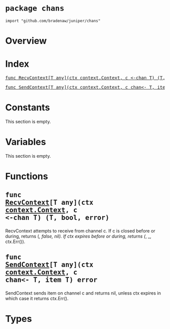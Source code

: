 # `package chans`

```
import "github.com/bradenaw/juniper/chans"
```

# Overview



# Index

<pre><a href="#RecvContext">func RecvContext[T any](ctx context.Context, c &lt;-chan T) (T, bool, error)</a></pre>
<pre><a href="#SendContext">func SendContext[T any](ctx context.Context, c chan&lt;- T, item T) error</a></pre>

# Constants

This section is empty.

# Variables

This section is empty.

# Functions

## <a id="RecvContext"></a><pre>func <a href="#RecvContext">RecvContext</a>[T any](ctx <a href="https://pkg.go.dev/context#Context">context.Context</a>, c &lt;-chan T) (T, bool, error)</pre>

RecvContext attempts to receive from channel c. If c is closed before or during, returns (_,
false, nil). If ctx expires before or during, returns (_, _, ctx.Err()).


## <a id="SendContext"></a><pre>func <a href="#SendContext">SendContext</a>[T any](ctx <a href="https://pkg.go.dev/context#Context">context.Context</a>, c chan&lt;- T, item T) error</pre>

SendContext sends item on channel c and returns nil, unless ctx expires in which case it returns
ctx.Err().


# Types

